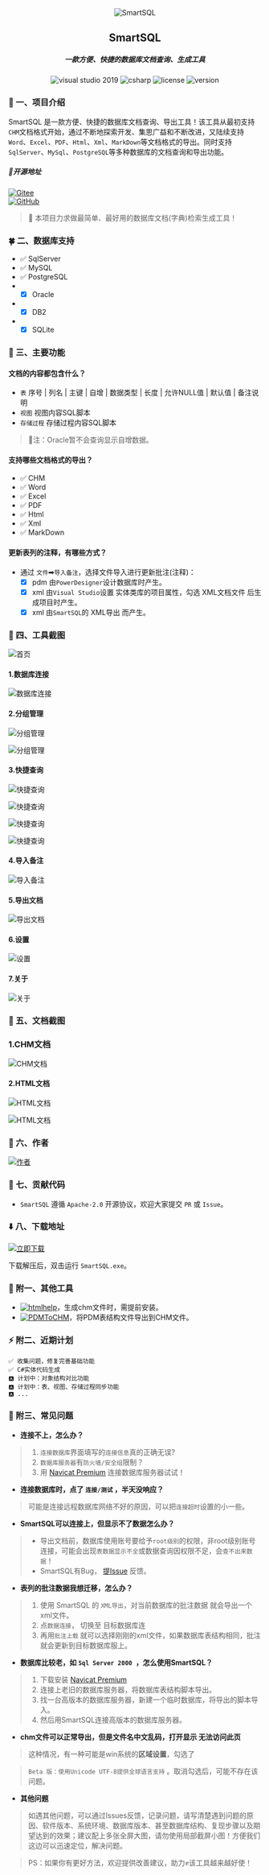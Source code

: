 <div align="center">
   <img alt="SmartSQL" src="https://gitee.com/izhaofu/SmartSQL/raw/master/Img/icon.png">
	<h2 align="center"><b>SmartSQL</b></h2>
</div>
<div align="center">
<h5 align="center">一款方便、快捷的数据库文档查询、生成工具</h3>
</div>

<p align="center">
<img alt="visual studio 2019" src="https://img.shields.io/badge/Visual Studio-2019-blue.svg">
<img alt="csharp" src="https://img.shields.io/badge/language-csharp-brightgreen.svg">
<img alt="license" src="https://img.shields.io/badge/license-Apache-blue.svg">
<img alt="version" src="https://img.shields.io/badge/version-1.0.3.0-green">

</p>

### 🚩 一、项目介绍

SmartSQL 是一款方便、快捷的数据库文档查询、导出工具！该工具从最初支持`CHM`文档格式开始，通过不断地探索开发、集思广益和不断改进，又陆续支持`Word`、`Excel`、`PDF`、`Html`、`Xml`、`MarkDown`等文档格式的导出。同时支持`SqlServer`、`MySql`、`PostgreSQL`等多种数据库的文档查询和导出功能。

##### 🏅开源地址
[![Gitee](https://img.shields.io/badge/Gitee-https%3A%2F%2Fgitee.com%2Fizhaofu%2FSmartSQL-green)](https://gitee.com/izhaofu/SmartSQL)  <br/>
[![GitHub](https://img.shields.io/badge/GitHub-https%3A%2F%2Fgithub.com%2FTeslaFly01%2FSmartSqlT-green)](https://github.com/TeslaFly01/SmartSqlT)

> 🎯 本项目力求做最简单、最好用的数据库文档(字典)检索生成工具！

### 🍀 二、数据库支持
- ✅ SqlServer
- ✅ MySQL
- ✅ PostgreSQL
- - [x] Oracle
- - [x] DB2
- - [x] SQLite

### 🥝 三、主要功能 

#### 文档的内容都包含什么？
- `表` 序号 | 列名 | 主键 | 自增 | 数据类型 | 长度 | 允许NULL值 | 默认值 | 备注说明
- `视图` 视图内容SQL脚本
- `存储过程` 存储过程内容SQL脚本

> 🔹注：Oracle暂不会查询显示自增数据。

#### 支持哪些文档格式的导出？
- ✅ CHM
- ✅ Word
- ✅ Excel
- ✅ PDF
- ✅ Html
- ✅ Xml
- ✅ MarkDown
#### 更新表列的注释，有哪些方式？
- 通过 `文件`➡`导入备注`，选择文件导入进行更新批注(注释)：
    - 	[x] pdm 由`PowerDesigner`设计数据库时产生。
    - 	[x] xml 由`Visual Studio`设置 实体类库的项目属性，勾选  XML文档文件 后生成项目时产生。
    - 	[x] xml 由`SmartSQL`的 XML导出 而产生。

### 🎉 四、工具截图

![首页](https://gitee.com/izhaofu/SmartSQL/raw/master/Img/Top.png)

#### 1.数据库连接

![数据库连接](https://gitee.com/izhaofu/SmartSQL/raw/master/Img/Connect.png)

#### 2.分组管理
![分组管理](https://gitee.com/izhaofu/SmartSQL/raw/master/Img/Group.png)

![分组管理](https://gitee.com/izhaofu/SmartSQL/raw/master/Img/GroupObject.png)

#### 3.快捷查询
![快捷查询](https://gitee.com/izhaofu/SmartSQL/raw/master/Img/Objects.png)

![快捷查询](https://gitee.com/izhaofu/SmartSQL/raw/master/Img/View.png)

![快捷查询](https://gitee.com/izhaofu/SmartSQL/raw/master/Img/Pro.png)

![快捷查询](https://gitee.com/izhaofu/SmartSQL/raw/master/Img/Column.png)

#### 4.导入备注
![导入备注](https://gitee.com/izhaofu/SmartSQL/raw/master/Img/Import.png)

#### 5.导出文档
![导出文档](https://gitee.com/izhaofu/SmartSQL/raw/master/Img/Export.png)

#### 6.设置
![设置](https://gitee.com/izhaofu/SmartSQL/raw/master/Img/Setting.png)

#### 7.关于
![关于](https://gitee.com/izhaofu/SmartSQL/raw/master/Img/About.png)


### 🎉 五、文档截图

### 1.CHM文档
![CHM文档](https://gitee.com/izhaofu/SmartSQL/raw/master/Img/docImg/chm.png)

#### 2.HTML文档
![HTML文档](https://gitee.com/izhaofu/SmartSQL/raw/master/Img/docImg/html.png)

![HTML文档](https://gitee.com/izhaofu/SmartSQL/raw/master/Img/docImg/htmlt.png)


### 💪 六、作者

  [![作者](https://img.shields.io/badge/%E4%BD%9C%E8%80%85-MicLuo-green)](https://gitee.com/izhaofu)

### 🍻 七、贡献代码

- `SmartSQL` 遵循 `Apache-2.0` 开源协议，欢迎大家提交 `PR` 或 `Issue`。

### ⬇️ 八、下载地址

[![立即下载](https://img.shields.io/badge/%E7%AB%8B%E5%8D%B3%E4%B8%8B%E8%BD%BD----green)](https://gitee.com/izhaofu/SmartSQL/releases) 

下载解压后，双击运行 `SmartSQL.exe`。

### 🍄 附一、其他工具
- [![htmlhelp](https://img.shields.io/badge/CHM%E6%8F%92%E4%BB%B6-htmlhelp-green)](https://gitee.com/izhaofu/SmartSQL/attach_files/1124266/download)，生成chm文件时，需提前安装。
- [![PDMToCHM](https://img.shields.io/badge/CHM%E6%8F%92%E4%BB%B6-PDMToCHM-green)](https://gitee.com/izhaofu/SmartSQL/attach_files/1124266/download)，将PDM表结构文件导出到CHM文件。

### ⚡ 附二、近期计划

	✅ 收集问题，修复完善基础功能
	✅ C#实体代码生成
	🅰️ 计划中：对象结构对比功能
	🅰️ 计划中：表、视图、存储过程同步功能
	🅰️ ...

### 📖 附三、常见问题
- **连接不上，怎么办？**
	
>	1. `连接数据库`界面填写的`连接信息`真的正确无误?
>	2. `数据库服务器`有`防火墙/安全组`限制？
>	3. 用 [Navicat Premium](https://gitee.com/dotnetchina/DBCHM/attach_files) 连接数据库服务器试试！
	
- **连接数据库时，点了 `连接/测试` ，半天没响应？**
	
>	可能是连接远程数据库网络不好的原因，可以把`连接超时`设置的小一些。
	
- **SmartSQL可以连接上，但显示不了数据怎么办？**
>	- 导出文档前，数据库使用账号要给予`root级别`的权限，非root级别账号连接，可能会出现`表数据显示不全`或数据查询因权限不足，会`查不出来数据`！
>	- SmartSQL有Bug， [提Issue](https://gitee.com/izhaofu/SmartSQL/issues/new) 反馈。
	
- **表列的批注数据我想迁移，怎么办？**
>	1. 使用 SmartSQL 的 `XML导出`，对当前数据库的批注数据 就会导出一个xml文件。
>	2. 点`数据连接`， 切换至 目标数据库连
>	3. 再用`批注上载` 就可以选择刚刚的xml文件，如果数据库表结构相同，批注就会更新到目标数据库服上。
	
- **数据库比较老，如  `Sql Server 2000 `，怎么使用SmartSQL？**
>	1. 下载安装 [Navicat Premium](https://gitee.com/dotnetchina/DBCHM/attach_files)
>	2. 连接上老旧的数据库服务器，将数据库表结构脚本导出。
>	3. 找一台高版本的数据库服务器，新建一个临时数据库，将导出的脚本导入。
>	4. 然后用SmartSQL连接高版本的数据库服务器。
	
- **chm文件可以正常导出，但是文件名中文乱码，打开显示 无法访问此页**
	
> 	这种情况，有一种可能是win系统的**区域设置**，勾选了

>  `Beta 版：使用Unicode UTF-8提供全球语言支持` 。取消勾选后，可能不存在该问题。
	
- **其他问题**
	
>	如遇其他问题，可以通过Issues反馈，记录问题，请写清楚遇到问题的原因、软件版本、系统环境、数据库版本、甚至数据库结构、复现步骤以及期望达到的效果；建议配上多张全屏大图，请勿使用局部截屏小图！方便我们这边可以迅速定位，解决问题。

> PS：如果你有更好方法，欢迎提供改善建议，助力✊该工具越来越好使！